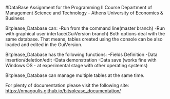 #DataBase
Assignment for the Programming II Course 
Department of Management Science and Technology - Athens University of Economics & Business

Bitplease_Database can:
-Run from the command line(master branch)
-Run with graphical user interface(GuiVersion branch)
Both options deal with the same database. That means, tables created using the console can be also loaded and edited in the GuiVersion.

Bitplease_Database has the following functions:
-Fields Definition
-Data insertion/deletion/edit
-Data demonstration
-Data save (works fine with Windows OS - at experimental stage with other operating systems)

Bitplease_Database can manage multiple tables at the same time.

For plenty of documentation please visit the following site: https://nmagoulis.github.io/bitsplease_documentation/
